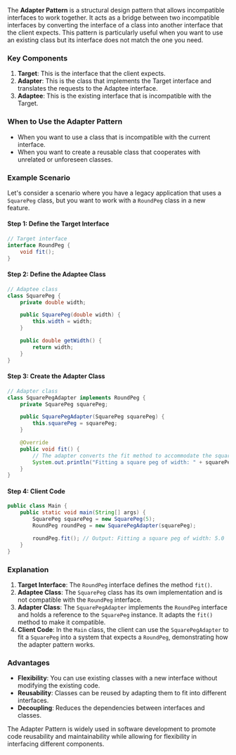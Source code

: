 The **Adapter Pattern** is a structural design pattern that allows incompatible interfaces to work together. It acts as a bridge between two incompatible interfaces by converting the interface of a class into another interface that the client expects. This pattern is particularly useful when you want to use an existing class but its interface does not match the one you need.

### Key Components
1. **Target**: This is the interface that the client expects.
2. **Adapter**: This is the class that implements the Target interface and translates the requests to the Adaptee interface.
3. **Adaptee**: This is the existing interface that is incompatible with the Target.

### When to Use the Adapter Pattern
- When you want to use a class that is incompatible with the current interface.
- When you want to create a reusable class that cooperates with unrelated or unforeseen classes.

### Example Scenario

Let's consider a scenario where you have a legacy application that uses a `SquarePeg` class, but you want to work with a `RoundPeg` class in a new feature.

#### Step 1: Define the Target Interface
```java
// Target interface
interface RoundPeg {
    void fit();
}
```

#### Step 2: Define the Adaptee Class
```java
// Adaptee class
class SquarePeg {
    private double width;

    public SquarePeg(double width) {
        this.width = width;
    }

    public double getWidth() {
        return width;
    }
}
```

#### Step 3: Create the Adapter Class
```java
// Adapter class
class SquarePegAdapter implements RoundPeg {
    private SquarePeg squarePeg;

    public SquarePegAdapter(SquarePeg squarePeg) {
        this.squarePeg = squarePeg;
    }

    @Override
    public void fit() {
        // The adapter converts the fit method to accommodate the square peg
        System.out.println("Fitting a square peg of width: " + squarePeg.getWidth());
    }
}
```

#### Step 4: Client Code
```java
public class Main {
    public static void main(String[] args) {
        SquarePeg squarePeg = new SquarePeg(5);
        RoundPeg roundPeg = new SquarePegAdapter(squarePeg);

        roundPeg.fit(); // Output: Fitting a square peg of width: 5.0
    }
}
```

### Explanation
1. **Target Interface**: The `RoundPeg` interface defines the method `fit()`.
2. **Adaptee Class**: The `SquarePeg` class has its own implementation and is not compatible with the `RoundPeg` interface.
3. **Adapter Class**: The `SquarePegAdapter` implements the `RoundPeg` interface and holds a reference to the `SquarePeg` instance. It adapts the `fit()` method to make it compatible.
4. **Client Code**: In the `Main` class, the client can use the `SquarePegAdapter` to fit a `SquarePeg` into a system that expects a `RoundPeg`, demonstrating how the adapter pattern works.

### Advantages
- **Flexibility**: You can use existing classes with a new interface without modifying the existing code.
- **Reusability**: Classes can be reused by adapting them to fit into different interfaces.
- **Decoupling**: Reduces the dependencies between interfaces and classes.

The Adapter Pattern is widely used in software development to promote code reusability and maintainability while allowing for flexibility in interfacing different components.